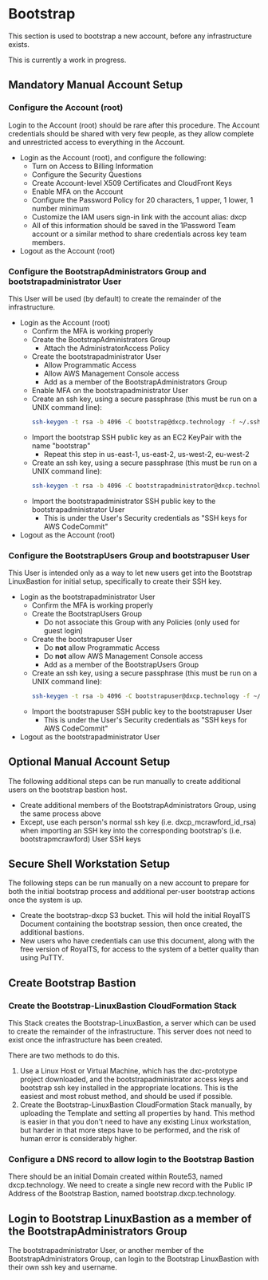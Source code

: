 # Bootstrap

This section is used to bootstrap a new account, before any infrastructure exists.

This is currently a work in progress.

## Mandatory Manual Account Setup

### Configure the Account (root)

Login to the Account (root) should be rare after this procedure. The Account credentials should
be shared with very few people, as they allow complete and unrestricted access to everything in
the Account.

- Login as the Account (root), and configure the following:
  - Turn on Access to Billing Information
  - Configure the Security Questions
  - Create Account-level X509 Certificates and CloudFront Keys
  - Enable MFA on the Account
  - Configure the Password Policy for 20 characters, 1 upper, 1 lower, 1 number minimum
  - Customize the IAM users sign-in link with the account alias: dxcp
  - All of this information should be saved in the 1Password Team account or a similar 
    method to share credentials across key team members.
- Logout as the Account (root)

### Configure the BootstrapAdministrators Group and bootstrapadministrator User

This User will be used (by default) to create the remainder of the infrastructure.

- Login as the Account (root)
  - Confirm the MFA is working properly
  - Create the BootstrapAdministrators Group
    - Attach the AdministratorAccess Policy
  - Create the bootstrapadministrator User
    - Allow Programmatic Access
    - Allow AWS Management Console access
    - Add as a member of the BootstrapAdministrators Group
  - Enable MFA on the bootstrapadministrator User
  - Create an ssh key, using a secure passphrase (this must be run on a UNIX command line):
    ```bash
    ssh-keygen -t rsa -b 4096 -C bootstrap@dxcp.technology -f ~/.ssh/dxcp_bootstrap_id_rsa
    ```
  - Import the bootstrap SSH public key as an EC2 KeyPair with the name "bootstrap"
    - Repeat this step in us-east-1, us-east-2, us-west-2, eu-west-2
  - Create an ssh key, using a secure passphrase (this must be run on a UNIX command line):
    ```bash
    ssh-keygen -t rsa -b 4096 -C bootstrapadministrator@dxcp.technology -f ~/.ssh/dxcp_bootstrapadministrator_id_rsa
    ```
  - Import the bootstrapadministrator SSH public key to the bootstrapadministrator User
    - This is under the User's Security credentials as "SSH keys for AWS CodeCommit"
- Logout as the Account (root)

### Configure the BootstrapUsers Group and bootstrapuser User

This User is intended only as a way to let new users get into the Bootstrap LinuxBastion for
initial setup, specifically to create their SSH key.

- Login as the bootstrapadministrator User
  - Confirm the MFA is working properly
  - Create the BootstrapUsers Group
    - Do not associate this Group with any Policies (only used for guest login)
  - Create the bootstrapuser User
    - Do **not** allow Programmatic Access
    - Do **not** allow AWS Management Console access
    - Add as a member of the BootstrapUsers Group
  - Create an ssh key, using a secure passphrase (this must be run on a UNIX command line):
    ```bash
    ssh-keygen -t rsa -b 4096 -C bootstrapuser@dxcp.technology -f ~/.ssh/dxcp_bootstrapuser_id_rsa
    ```
  - Import the bootstrapuser SSH public key to the bootstrapuser User
    - This is under the User's Security credentials as "SSH keys for AWS CodeCommit"
- Logout as the bootstrapadministrator User

## Optional Manual Account Setup

The following additional steps can be run manually to create additional users on the 
bootstrap bastion host.

- Create additional members of the BootstrapAdministrators Group, using the same process above
- Except, use each person's normal ssh key (i.e. dxcp_mcrawford_id_rsa) when importing an SSH
  key into the corresponding bootstrap<user>'s (i.e. bootstrapmcrawford) User SSH keys

## Secure Shell Workstation Setup

The following steps can be run manually on a new account to prepare for both the initial bootstrap
process and additional per-user bootstrap actions once the system is up.

- Create the bootstrap-dxcp S3 bucket. This will hold the initial RoyalTS Document containing
  the bootstrap session, then once created, the additional bastions.
- New users who have credentials can use this document, along with the free version of RoyalTS,
  for access to the system of a better quality than using PuTTY.

## Create Bootstrap Bastion

### Create the Bootstrap-LinuxBastion CloudFormation Stack

This Stack creates the Bootstrap-LinuxBastion, a server which can be used to create the remainder
of the infrastructure. This server does not need to exist once the infrastructure has been created.

There are two methods to do this.

1.  Use a Linux Host or Virtual Machine, which has the dxc-prototype project downloaded, and the 
    bootstrapadministrator access keys and bootstrap ssh key installed in the appropriate locations.
    This is the easiest and most robust method, and should be used if possible.
2.  Create the Bootstrap-LinuxBastion CloudFormation Stack manually, by uploading the Template and
    setting all properties by hand. This method is easier in that you don't need to have any existing
    Linux workstation, but harder in that more steps have to be performed, and the risk of human
    error is considerably higher.

### Configure a DNS record to allow login to the Bootstrap Bastion

There should be an initial Domain created within Route53, named dxcp.technology. We need to create a 
single new record with the Public IP Address of the Bootstrap Bastion, named bootstrap.dxcp.technology.

## Login to Bootstrap LinuxBastion as a member of the BootstrapAdministrators Group

The bootstrapadministrator User, or another member of the BootstrapAdministrators Group, can login
to the Bootstrap LinuxBastion with their own ssh key and username.
